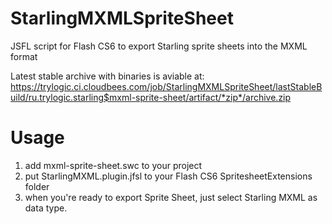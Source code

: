 StarlingMXMLSpriteSheet
=======================

JSFL script for Flash CS6 to export Starling sprite sheets into the MXML format

Latest stable archive with binaries is aviable at:
https://trylogic.ci.cloudbees.com/job/StarlingMXMLSpriteSheet/lastStableBuild/ru.trylogic.starling$mxml-sprite-sheet/artifact/*zip*/archive.zip

Usage
=======================

1. add mxml-sprite-sheet.swc to your project
2. put StarlingMXML.plugin.jfsl to your Flash CS6 SpritesheetExtensions folder
3. when you're ready to export Sprite Sheet, just select Starling MXML as data type.
